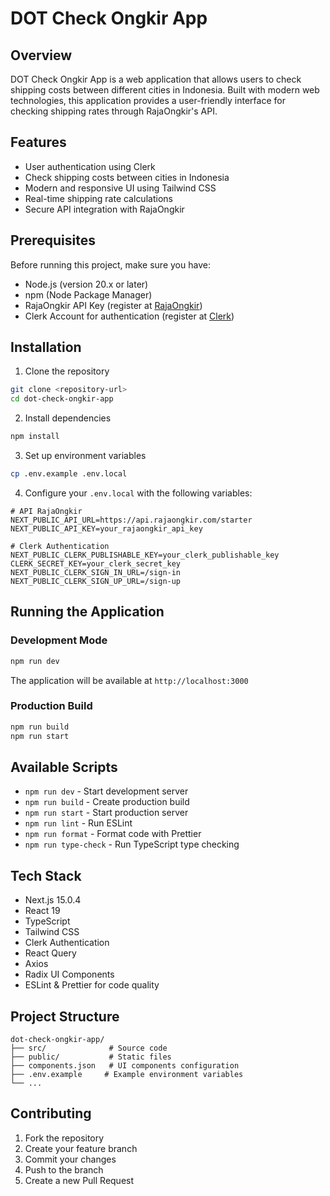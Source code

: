 # DOT Check Ongkir App

## Overview
DOT Check Ongkir App is a web application that allows users to check shipping costs between different cities in Indonesia. Built with modern web technologies, this application provides a user-friendly interface for checking shipping rates through RajaOngkir's API.

## Features
- User authentication using Clerk
- Check shipping costs between cities in Indonesia
- Modern and responsive UI using Tailwind CSS
- Real-time shipping rate calculations
- Secure API integration with RajaOngkir

## Prerequisites
Before running this project, make sure you have:
- Node.js (version 20.x or later)
- npm (Node Package Manager)
- RajaOngkir API Key (register at [RajaOngkir](https://rajaongkir.com))
- Clerk Account for authentication (register at [Clerk](https://clerk.dev))

## Installation

1. Clone the repository
```bash
git clone <repository-url>
cd dot-check-ongkir-app
```

2. Install dependencies
```bash
npm install
```

3. Set up environment variables
```bash
cp .env.example .env.local
```

4. Configure your `.env.local` with the following variables:
```env
# API RajaOngkir
NEXT_PUBLIC_API_URL=https://api.rajaongkir.com/starter
NEXT_PUBLIC_API_KEY=your_rajaongkir_api_key

# Clerk Authentication
NEXT_PUBLIC_CLERK_PUBLISHABLE_KEY=your_clerk_publishable_key
CLERK_SECRET_KEY=your_clerk_secret_key
NEXT_PUBLIC_CLERK_SIGN_IN_URL=/sign-in
NEXT_PUBLIC_CLERK_SIGN_UP_URL=/sign-up
```

## Running the Application

### Development Mode
```bash
npm run dev
```
The application will be available at `http://localhost:3000`

### Production Build
```bash
npm run build
npm run start
```

## Available Scripts
- `npm run dev` - Start development server
- `npm run build` - Create production build
- `npm run start` - Start production server
- `npm run lint` - Run ESLint
- `npm run format` - Format code with Prettier
- `npm run type-check` - Run TypeScript type checking

## Tech Stack
- Next.js 15.0.4
- React 19
- TypeScript
- Tailwind CSS
- Clerk Authentication
- React Query
- Axios
- Radix UI Components
- ESLint & Prettier for code quality

## Project Structure
```
dot-check-ongkir-app/
├── src/              # Source code
├── public/           # Static files
├── components.json   # UI components configuration
├── .env.example     # Example environment variables
└── ...
```

## Contributing
1. Fork the repository
2. Create your feature branch
3. Commit your changes
4. Push to the branch
5. Create a new Pull Request
